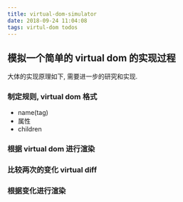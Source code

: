 ```yaml
---
title: virtual-dom-simulator
date: 2018-09-24 11:04:08
tags: virtul-dom todos
---
```


## 模拟一个简单的 virtual dom 的实现过程

大体的实现原理如下, 需要进一步的研究和实现.

### 制定规则, virtual dom 格式

- name(tag)
- 属性
- children

### 根据 virtual dom 进行渲染

### 比较两次的变化 virtual diff

### 根据变化进行渲染
